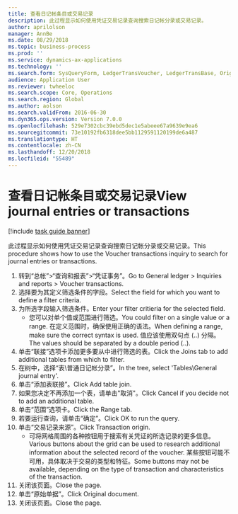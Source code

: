 ```yaml
---
title: 查看日记帐条目或交易记录
description: 此过程显示如何使用凭证交易记录查询搜索日记帐分录或交易记录。
author: aprilolson
manager: AnnBe
ms.date: 08/29/2018
ms.topic: business-process
ms.prod: ''
ms.service: dynamics-ax-applications
ms.technology: ''
ms.search.form: SysQueryForm, LedgerTransVoucher, LedgerTransBase, Originaldocuments
audience: Application User
ms.reviewer: twheeloc
ms.search.scope: Core, Operations
ms.search.region: Global
ms.author: aolson
ms.search.validFrom: 2016-06-30
ms.dyn365.ops.version: Version 7.0.0
ms.openlocfilehash: 529e7302cbc39ebd5dec1e5abeee67a9639e9ea6
ms.sourcegitcommit: 73e10192fb6318dee5bb1129591120199de6a487
ms.translationtype: HT
ms.contentlocale: zh-CN
ms.lasthandoff: 12/20/2018
ms.locfileid: "55489"
---
```

# <a name="view-journal-entries-or-transactions"></a><span data-ttu-id="e67b2-103">查看日记帐条目或交易记录</span><span class="sxs-lookup"><span data-stu-id="e67b2-103">View journal entries or transactions</span></span>

[!include [task guide banner](../../includes/task-guide-banner.md)]

<span data-ttu-id="e67b2-104">此过程显示如何使用凭证交易记录查询搜索日记帐分录或交易记录。</span><span class="sxs-lookup"><span data-stu-id="e67b2-104">This procedure shows how to use the Voucher transactions inquiry to search for journal entries or transactions.</span></span>

1. <span data-ttu-id="e67b2-105">转到“总帐”>“查询和报表”>“凭证事务”。</span><span class="sxs-lookup"><span data-stu-id="e67b2-105">Go to General ledger > Inquiries and reports > Voucher transactions.</span></span>
2. <span data-ttu-id="e67b2-106">选择要为其定义筛选条件的字段。</span><span class="sxs-lookup"><span data-stu-id="e67b2-106">Select the field for which you want to define a filter criteria.</span></span>
3. <span data-ttu-id="e67b2-107">为所选字段输入筛选条件。</span><span class="sxs-lookup"><span data-stu-id="e67b2-107">Enter your filter critieria for the selected field.</span></span>
    * <span data-ttu-id="e67b2-108">您可以对单个值或范围进行筛选。</span><span class="sxs-lookup"><span data-stu-id="e67b2-108">You could filter on a single value or a range.</span></span> <span data-ttu-id="e67b2-109">在定义范围时，确保使用正确的语法。</span><span class="sxs-lookup"><span data-stu-id="e67b2-109">When defining a range, make sure the correct syntax is used.</span></span> <span data-ttu-id="e67b2-110">值应该使用双句点 (..) 分隔。</span><span class="sxs-lookup"><span data-stu-id="e67b2-110">The values should be separated by a double period (..).</span></span>  
4. <span data-ttu-id="e67b2-111">单击“联接”选项卡添加更多要从中进行筛选的表。</span><span class="sxs-lookup"><span data-stu-id="e67b2-111">Click the Joins tab to add additional tables from which to filter.</span></span>
5. <span data-ttu-id="e67b2-112">在树中，选择“表\普通日记帐分录”。</span><span class="sxs-lookup"><span data-stu-id="e67b2-112">In the tree, select 'Tables\General journal entry'.</span></span>
6. <span data-ttu-id="e67b2-113">单击“添加表联接”。</span><span class="sxs-lookup"><span data-stu-id="e67b2-113">Click Add table join.</span></span>
7. <span data-ttu-id="e67b2-114">如果您决定不再添加一个表，请单击"取消"。</span><span class="sxs-lookup"><span data-stu-id="e67b2-114">Click Cancel if you decide not to add an additional table.</span></span>
8. <span data-ttu-id="e67b2-115">单击“范围”选项卡。</span><span class="sxs-lookup"><span data-stu-id="e67b2-115">Click the Range tab.</span></span>
9. <span data-ttu-id="e67b2-116">若要运行查询，请单击“确定”。</span><span class="sxs-lookup"><span data-stu-id="e67b2-116">Click OK to run the query.</span></span>
10. <span data-ttu-id="e67b2-117">单击“交易记录来源”。</span><span class="sxs-lookup"><span data-stu-id="e67b2-117">Click Transaction origin.</span></span>
    * <span data-ttu-id="e67b2-118">可将网格周围的各种按钮用于搜索有关凭证的所选记录的更多信息。</span><span class="sxs-lookup"><span data-stu-id="e67b2-118">Various buttons about the grid can be used to research additional information about the selected record of the voucher.</span></span> <span data-ttu-id="e67b2-119">某些按钮可能不可用，具体取决于交易的类型和特征。</span><span class="sxs-lookup"><span data-stu-id="e67b2-119">Some buttons may not be available, depending on the type of transaction and characteristics of the transaction.</span></span>  
11. <span data-ttu-id="e67b2-120">关闭该页面。</span><span class="sxs-lookup"><span data-stu-id="e67b2-120">Close the page.</span></span>
12. <span data-ttu-id="e67b2-121">单击“原始单据”。</span><span class="sxs-lookup"><span data-stu-id="e67b2-121">Click Original document.</span></span>
13. <span data-ttu-id="e67b2-122">关闭该页面。</span><span class="sxs-lookup"><span data-stu-id="e67b2-122">Close the page.</span></span>


